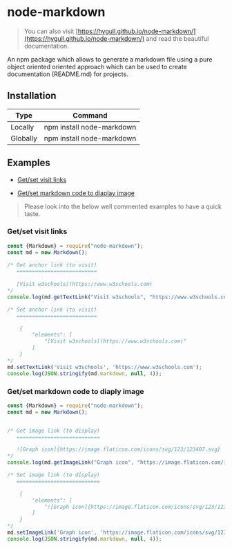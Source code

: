 <h1 id="readme">node-markdown</h1>

> You can also visit [https://hygull.github.io/node-markdown/](https://hygull.github.io/node-markdown/) and read the beautiful documentation.

An npm package which allows to generate a markdown file using a pure object oriented oriented approach which can be used to create documentation (README.md) for projects.

<h2 id="installation">Installation</h2>

| Type | Command |
| --- | --- |
| Locally | npm install node-markdown |
| Globally | npm install node-markdown |

<h2 id='examples'>Examples</h2>

* <a href="#link-to-visit">Get/set visit links</a>

* <a href="#link-to-display-image">Get/set markdown code to diaplay image</a>

> Please look into the below well commented examples to have a quick taste. 

<h3 id="link-to-visit">Get/set visit links</h3>

```javascript
const {Markdown} = require("node-markdown");
const md = new Markdown();

/* Get anchor link (to visit)
   ==========================
   
   [Visit w3schools](https://www.w3schools.com)
*/
console.log(md.getTextLink("Visit w3schools", "https://www.w3schools.com"));

/* Set anchor link (to visit)
   ==========================

	{
	    "elements": [
	        "[Visit w3schools](https://www.w3schools.com)"
	    ]
	}
*/
md.setTextLink('Visit w3schools', 'https://www.w3schools.com');
console.log(JSON.stringify(md.markdown, null, 4));

```

<h3 id="link-to-display-image">Get/set markdown code to diaply image</h3>

```javascript
const {Markdown} = require("node-markdown");
const md = new Markdown();


/* Get image link (to display)
   ===========================

   ![Graph icon]{https://image.flaticon.com/icons/svg/123/123407.svg}
*/
console.log(md.getImageLink("Graph icon", "https://image.flaticon.com/icons/svg/123/123407.svg"));

/* Set image link (to display)
   ===========================

	{
	    "elements": [
	        "![Graph icon]{https://image.flaticon.com/icons/svg/123/123407.svg}"
	    ]
	}
*/
md.setImageLink('Graph icon', 'https://image.flaticon.com/icons/svg/123/123407.svg');
console.log(JSON.stringify(md.markdown, null, 4));

```
